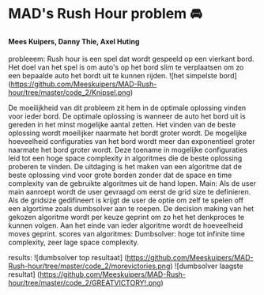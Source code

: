 # MAD's Rush Hour problem :oncoming_automobile:
#### Mees Kuipers, Danny Thie, Axel Huting ####
 probleeem:
Rush hour is een spel dat wordt gespeeld op een vierkant bord. Het doel van het spel is om auto's op het bord slim te verplaatsen
om zo een bepaalde auto het bordt uit te kunnen rijden. 
 ![het simpelste bord]
(https://github.com/Meeskuipers/MAD-Rush-hour/tree/master/code_2/Knipsel.png)

 De moeilijkheid van dit probleem zit hem in de optimale oplossing vinden voor
ieder bord. De optimale oplossing is wanneer de auto het bord uit is gereden in het minst mogelijke aantal zetten. Het vinden van de 
beste oplossing wordt moeilijker naarmate het bordt groter wordt. De mogelijke hoeveelheid configuraties van het bord wordt meer dan exponentieel
groter naarmate het bord groter wordt. Deze toename in mogelijke configuraties leid tot een hoge space complexity in algoritmes die de beste oplossing proberen te vinden.
De uitdaging is het maken van een algoritme dat de beste oplossing vind voor grote borden zonder dat de space en time complexity van de gebruikte
algoritmes uit de hand lopen.
 Main:
Als de user main aanroept wordt de user gevraagd om eerst de grid size te definieren. Als de gridsize gedifineert is krijgt de user de optie om zelf te spelen off een algortime zoals dumbsolver aan te roepen. De decision making van het gekozen algoritme wordt per keuze geprint om zo het het denkproces te kunnen volgen. Aan het einde van ieder algoritme wordt de hoeveelheid moves geprint.
 scores van algoritmes:
 Dumbsolver: hoge tot infinite time complexity, zeer lage space complexity.

results:
![dumbsolver top resultaat]
(https://github.com/Meeskuipers/MAD-Rush-hour/tree/master/code_2/morevictories.png)
 ![dumbsolver laagste resultat]
(https://github.com/Meeskuipers/MAD-Rush-hour/tree/master/code_2/GREATVICTORY!.png)
